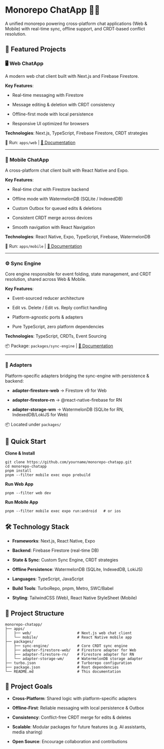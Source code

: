 # Monorepo ChatApp 💬✨
A unified monorepo powering cross-platform chat applications (Web & Mobile) with real-time sync, offline support, and CRDT-based conflict resolution.

## 🌟 Featured Projects
### 🖥️ **Web ChatApp**

A modern web chat client built with Next.js and Firebase Firestore.

**Key Features**:

- Real-time messaging with Firestore

- Message editing & deletion with CRDT consistency

- Offline-first mode with local persistence

- Responsive UI optimized for browsers

**Technologies**: Next.js, TypeScript, Firebase Firestore, CRDT strategies

🚀 Run: `apps/web` | [📖 Documentation](./apps/web/README.md)

---

### 📱 **Mobile ChatApp**

A cross-platform chat client built with React Native and Expo.

**Key Features**:

- Real-time chat with Firestore backend

- Offline mode with WatermelonDB (SQLite / IndexedDB)

- Custom Outbox for queued edits & deletions

- Consistent CRDT merge across devices

- Smooth navigation with React Navigation

**Technologies**: React Native, Expo, TypeScript, Firebase, WatermelonDB

📱 Run: `apps/mobile` | [📖 Documentation](./apps/mobile/README.md)

---

### ⚙️ Sync Engine

Core engine responsible for event folding, state management, and CRDT resolution, shared across Web & Mobile.

**Key Features**:

- Event-sourced reducer architecture

- Edit vs. Delete / Edit vs. Reply conflict handling

- Platform-agnostic ports & adapters

- Pure TypeScript, zero platform dependencies

**Technologies**: TypeScript, CRDTs, Event Sourcing

📦 Package: `packages/sync-engine` | [📖 Documentation](./packages/sync-engine/README.md)

---

### 🔌 Adapters

Platform-specific adapters bridging the sync-engine with persistence & backend:

- **adapter-firestore-web** → Firestore v9 for Web

- **adapter-firestore-rn** → @react-native-firebase for RN

- **adapter-storage-wm** → WatermelonDB (SQLite for RN, IndexedDB/LokiJS for Web)

📦 Located under `packages/`
## 🚀 Quick Start
**Clone & Install**
```
git clone https://github.com/yourname/monorepo-chatapp.git
cd monorepo-chatapp
pnpm install
pnpm --filter mobile exec expo prebuild
```

**Run Web App**
```
pnpm --filter web dev
```

**Run Mobile App**
```
pnpm --filter mobile exec expo run:android   # or ios
```

## 🛠️ Technology Stack

- **Frameworks**: Next.js, React Native, Expo

- **Backend**: Firebase Firestore (real-time DB)

- **State & Sync**: Custom Sync Engine, CRDT strategies

- **Offline Persistence**: WatermelonDB (SQLite, IndexedDB, LokiJS)

- **Languages**: TypeScript, JavaScript

- **Build Tools**: TurboRepo, pnpm, Metro, SWC/Babel

- **Styling**: TailwindCSS (Web), React Native StyleSheet (Mobile)

## 📁 Project Structure
```
monorepo-chatapp/
├── apps/
│   ├── web/                     # Next.js web chat client
│   └── mobile/                  # React Native mobile app
├── packages/
│   ├── sync-engine/             # Core CRDT sync engine
│   ├── adapter-firestore-web/   # Firestore adapter for Web
│   ├── adapter-firestore-rn/    # Firestore adapter for RN
│   └── adapter-storage-wm/      # WatermelonDB storage adapter
├── turbo.json                   # Turborepo configuration
├── package.json                 # Root dependencies
└── README.md                    # This documentation
```
## 🎯 Project Goals

- **Cross-Platform**: Shared logic with platform-specific adapters

- **Offline-First**: Reliable messaging with local persistence & Outbox

- **Consistency**: Conflict-free CRDT merge for edits & deletes

- **Scalable**: Modular packages for future features (e.g. AI assistants, media sharing)

- **Open Source**: Encourage collaboration and contributions
